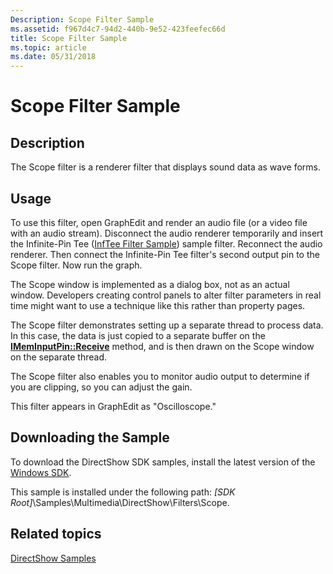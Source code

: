 ```yaml
---
Description: Scope Filter Sample
ms.assetid: f967d4c7-94d2-440b-9e52-423feefec66d
title: Scope Filter Sample
ms.topic: article
ms.date: 05/31/2018
---
```


# Scope Filter Sample

## Description

The Scope filter is a renderer filter that displays sound data as wave forms.

## Usage

To use this filter, open GraphEdit and render an audio file (or a video file with an audio stream). Disconnect the audio renderer temporarily and insert the Infinite-Pin Tee ([InfTee Filter Sample](inftee-filter-sample.md)) sample filter. Reconnect the audio renderer. Then connect the Infinite-Pin Tee filter's second output pin to the Scope filter. Now run the graph.

The Scope window is implemented as a dialog box, not as an actual window. Developers creating control panels to alter filter parameters in real time might want to use a technique like this rather than property pages.

The Scope filter demonstrates setting up a separate thread to process data. In this case, the data is just copied to a separate buffer on the [**IMemInputPin::Receive**](/windows/desktop/api/Strmif/nf-strmif-imeminputpin-receive) method, and is then drawn on the Scope window on the separate thread.

The Scope filter also enables you to monitor audio output to determine if you are clipping, so you can adjust the gain.

This filter appears in GraphEdit as "Oscilloscope."

## Downloading the Sample

To download the DirectShow SDK samples, install the latest version of the [Windows SDK](https://msdn.microsoft.com/windowsvista/bb980924.aspx).

This sample is installed under the following path: *\[SDK Root\]*\\Samples\\Multimedia\\DirectShow\\Filters\\Scope.

## Related topics

<dl> <dt>

[DirectShow Samples](directshow-samples.md)
</dt> </dl>

 

 



